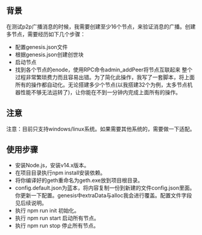 ## 背景
在测试p2p广播消息的时候，我需要创建至少16个节点，来验证消息的广播。创建多节点，需要经历如下几个步骤：
* 配置genesis.json文件
* 根据genesis.json创建创世块
* 启动节点
* 找到各个节点的enode，使用RPC命令admin_addPeer将节点互联起来
整个过程非常繁琐费力而且容易出错。为了简化此操作，我写了一套脚本，将上面所有的操作都自动化。无论搭建多少个节点(以我搭建32个为例，太多节点机器性能不够无法运转了)，让你能在不到一分钟内完成上面所有的操作。

## 注意
注意：目前只支持windows/linux系统。如果需要其他系统的，需要做一下适配。

## 使用步骤
* 安装Node.js，安装v14.x版本。
* 在项目目录执行npm install安装依赖。
* 将你编译好的geth重命名为geth.exe放到项目根目录。
* config.default.json为蓝本，将内容复制一份到新建的文件config.json里面。你更新一下配置。genesis中extraData与alloc我会进行覆盖。配置文件字段见后续说明。
* 执行 npm run init 初始化。
* 执行 npm run start 启动所有节点。
* 执行 npm run stop 停止所有节点。



